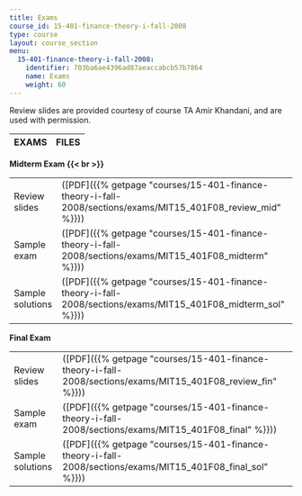 ```yaml
---
title: Exams
course_id: 15-401-finance-theory-i-fall-2008
type: course
layout: course_section
menu:
  15-401-finance-theory-i-fall-2008:
    identifier: 703ba6ae4396ad87aeaccabcb57b7864
    name: Exams
    weight: 60
---
```

Review slides are provided courtesy of course TA Amir Khandani, and are used with permission.

| EXAMS | FILES |
| --- | --- |

**Midterm Exam  {{< br >}}**

| | |
| --- | --- |
| Review slides | ([PDF]({{% getpage "courses/15-401-finance-theory-i-fall-2008/sections/exams/MIT15_401F08_review_mid" %}})) |
| Sample exam | ([PDF]({{% getpage "courses/15-401-finance-theory-i-fall-2008/sections/exams/MIT15_401F08_midterm" %}})) |
| Sample solutions | ([PDF]({{% getpage "courses/15-401-finance-theory-i-fall-2008/sections/exams/MIT15_401F08_midterm_sol" %}})) |

**Final Exam**

| | |
| --- | --- |
| Review slides | ([PDF]({{% getpage "courses/15-401-finance-theory-i-fall-2008/sections/exams/MIT15_401F08_review_fin" %}})) |
| Sample exam | ([PDF]({{% getpage "courses/15-401-finance-theory-i-fall-2008/sections/exams/MIT15_401F08_final" %}})) |
| Sample solutions | ([PDF]({{% getpage "courses/15-401-finance-theory-i-fall-2008/sections/exams/MIT15_401F08_final_sol" %}}))